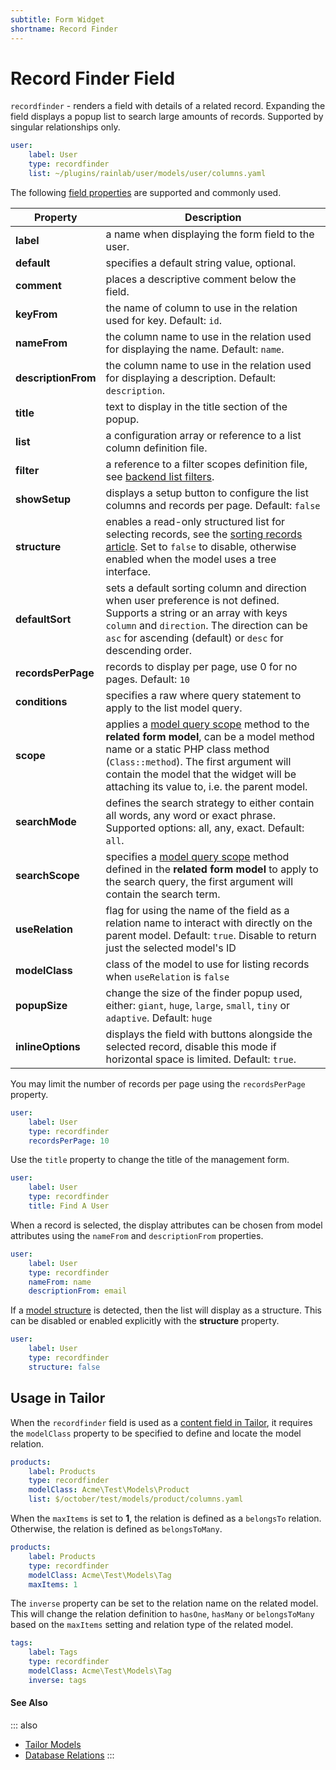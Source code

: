 ```yaml
---
subtitle: Form Widget
shortname: Record Finder
---
```

# Record Finder Field

`recordfinder` - renders a field with details of a related record. Expanding the field displays a popup list to search large amounts of records. Supported by singular relationships only.

```yaml
user:
    label: User
    type: recordfinder
    list: ~/plugins/rainlab/user/models/user/columns.yaml
```

The following [field properties](../form-fields.md) are supported and commonly used.

Property | Description
------------- | -------------
**label** | a name when displaying the form field to the user.
**default** | specifies a default string value, optional.
**comment** | places a descriptive comment below the field.
**keyFrom** | the name of column to use in the relation used for key. Default: `id`.
**nameFrom** | the column name to use in the relation used for displaying the name. Default: `name`.
**descriptionFrom** | the column name to use in the relation used for displaying a description. Default: `description`.
**title** | text to display in the title section of the popup.
**list** | a configuration array or reference to a list column definition file.
**filter** | a reference to a filter scopes definition file, see [backend list filters](../../extend/lists/filters.md).
**showSetup** | displays a setup button to configure the list columns and records per page. Default: `false`
**structure** | enables a read-only structured list for selecting records, see the [sorting records article](../../extend/lists/structures.md). Set to `false` to disable, otherwise enabled when the model uses a tree interface.
**defaultSort** | sets a default sorting column and direction when user preference is not defined. Supports a string or an array with keys `column` and `direction`. The direction can be `asc` for ascending (default) or `desc` for descending order.
**recordsPerPage** | records to display per page, use 0 for no pages. Default: `10`
**conditions** | specifies a raw where query statement to apply to the list model query.
**scope** | applies a [model query scope](../../extend/database/model.md) method to the **related form model**, can be a model method name or a static PHP class method (`Class::method`). The first argument will contain the model that the widget will be attaching its value to, i.e. the parent model.
**searchMode** | defines the search strategy to either contain all words, any word or exact phrase. Supported options: all, any, exact. Default: `all`.
**searchScope** | specifies a [model query scope](../../extend/database/model.md) method defined in the **related form model** to apply to the search query, the first argument will contain the search term.
**useRelation** | flag for using the name of the field as a relation name to interact with directly on the parent model. Default: `true`. Disable to return just the selected model's ID
**modelClass** | class of the model to use for listing records when `useRelation` is `false`
**popupSize** | change the size of the finder popup used, either: `giant`, `huge`, `large`, `small`, `tiny` or `adaptive`. Default: `huge`
**inlineOptions** | displays the field with buttons alongside the selected record, disable this mode if horizontal space is limited. Default: `true`.

You may limit the number of records per page using the `recordsPerPage` property.

```yaml
user:
    label: User
    type: recordfinder
    recordsPerPage: 10
```

Use the `title` property to change the title of the management form.

```yaml
user:
    label: User
    type: recordfinder
    title: Find A User
```

When a record is selected, the display attributes can be chosen from model attributes using the `nameFrom` and `descriptionFrom` properties.

```yaml
user:
    label: User
    type: recordfinder
    nameFrom: name
    descriptionFrom: email
```

If a [model structure](../../extend/lists/structures.md) is detected, then the list will display as a structure. This can be disabled or enabled explicitly with the **structure** property.

```yaml
user:
    label: User
    type: recordfinder
    structure: false
```

## Usage in Tailor

When the `recordfinder` field is used as a [content field in Tailor](../../cms/tailor/content-fields.md), it requires the `modelClass` property to be specified to define and locate the model relation.

```yaml
products:
    label: Products
    type: recordfinder
    modelClass: Acme\Test\Models\Product
    list: $/october/test/models/product/columns.yaml
```

When the `maxItems` is set to **1**, the relation is defined as a `belongsTo` relation. Otherwise, the relation is defined as `belongsToMany`.

```yaml
products:
    label: Products
    type: recordfinder
    modelClass: Acme\Test\Models\Tag
    maxItems: 1
```

The `inverse` property can be set to the relation name on the related model. This will change the relation definition to `hasOne`, `hasMany` or `belongsToMany` based on the `maxItems` setting and relation type of the related model.

```yaml
tags:
    label: Tags
    type: recordfinder
    modelClass: Acme\Test\Models\Tag
    inverse: tags
```

#### See Also

::: also
* [Tailor Models](../../cms/tailor/models.md)
* [Database Relations](../../extend/database/relations.md)
:::
